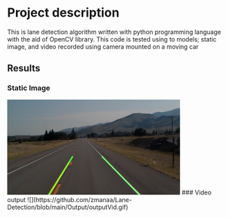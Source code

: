 # Project description
This is lane detection algorithm written with python programming language with the aid of OpenCV library. This code is tested using to models; static image, and video
recorded using camera mounted on a moving car

## Results
### Static Image
<img src="https://github.com/zmanaa/Lane-Detection/blob/main/Output/savedImage.jpg" width="400">
### Video output
![](https://github.com/zmanaa/Lane-Detection/blob/main/Output/outputVid.gif)


